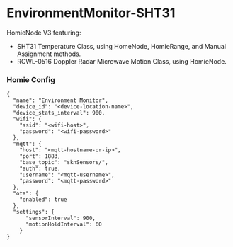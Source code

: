# EnvironmentMonitor-SHT31

HomieNode V3 featuring:
- SHT31 Temperature Class, using HomeNode, HomieRange, and Manual Assignment methods.
- RCWL-0516 Doppler Radar Microwave Motion Class, using HomieNode.

### Homie Config

```
{
  "name": "Environment Monitor",
  "device_id": "<device-location-name>",
  "device_stats_interval": 900,  
  "wifi": {
    "ssid": "<wifi-host>",
    "password": "<wifi-password>"
  },
  "mqtt": {
    "host": "<mqtt-hostname-or-ip>",
    "port": 1883,
	"base_topic": "sknSensors/",
    "auth": true,
    "username": "<mqtt-username>",
    "password": "<mqtt-password>"
  },
  "ota": {
    "enabled": true
  },
  "settings": {
      "sensorInterval": 900,
      "motionHoldInterval": 60
    }
}
```
